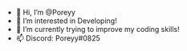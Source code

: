 - 👋 Hi, I’m @Poreyy
- 👀 I’m interested in Developing!
- 🌱 I’m currently trying to improve my coding skills!
- 📫 Discord: Poreyy#0825
